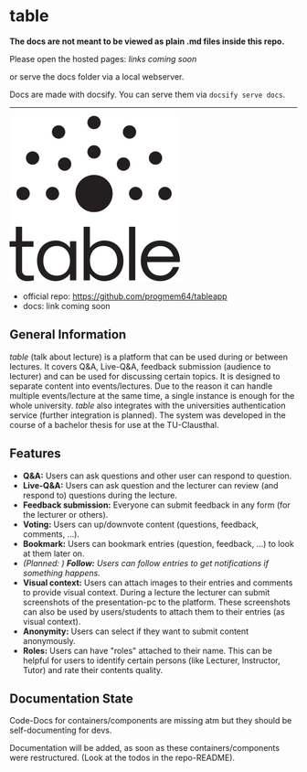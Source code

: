 # table

__The docs are not meant to be viewed as plain .md files inside this repo.__

Please open the hosted pages: *links coming soon*

or serve the docs folder via a local webserver.

Docs are made with docsify. You can serve them via `docsify serve docs`.

---

![Logo](_media/logo-table.svg)


* official repo: https://github.com/progmem64/tableapp
* docs: link coming soon


## General Information

_table_ (talk about lecture) is a platform that can be used during or between lectures. It covers Q&A, Live-Q&A, feedback submission (audience to lecturer) and can be used for discussing certain topics. It is designed to separate content into events/lectures. Due to the reason it can handle multiple events/lecture at the same time, a single instance is enough for the whole university. _table_ also integrates with the universities authentication service (further integration is planned). The system was developed in the course of a bachelor thesis for use at the TU-Clausthal.

## Features

* **Q&A:** Users can ask questions and other user can respond to question.
* **Live-Q&A:** Users can ask question and the lecturer can review (and respond to) questions during the lecture.
* **Feedback submission:** Everyone can submit feedback in any form (for the lecturer or others).
* **Voting:** Users can up/downvote content (questions, feedback, comments, …).
* **Bookmark:** Users can bookmark entries (question, feedback, …) to look at them later on.
* _(Planned: ) **Follow:** Users can follow entries to get notifications if something happens._
* **Visual context:** Users can attach images to their entries and comments to provide visual context. During a lecture the lecturer can submit screenshots of the presentation-pc to the platform. These screenshots can also be used by users/students to attach them to their entries (as visual context).
* **Anonymity:** Users can select if they want to submit content anonymously.
* **Roles:** Users can have "roles" attached to their name. This can be helpful for users to identify certain persons (like Lecturer, Instructor, Tutor) and rate their contents quality.


## Documentation State

Code-Docs for containers/components are missing atm but they should be self-documenting for devs.

Documentation will be added, as soon as these containers/components were restructured. (Look at the todos in the repo-README).